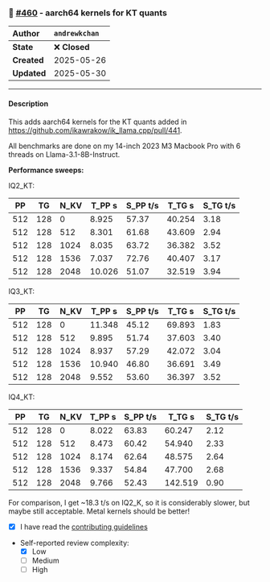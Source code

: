 ### 🔀 [#460](https://github.com/ikawrakow/ik_llama.cpp/pull/460) - aarch64 kernels for KT quants

| **Author** | `andrewkchan` |
| :--- | :--- |
| **State** | ❌ **Closed** |
| **Created** | 2025-05-26 |
| **Updated** | 2025-05-30 |

---

#### Description

This adds aarch64 kernels for the KT quants added in https://github.com/ikawrakow/ik_llama.cpp/pull/441.

All benchmarks are done on my 14-inch 2023 M3 Macbook Pro with 6 threads on Llama-3.1-8B-Instruct.

**Performance sweeps:**

IQ2_KT:

PP | TG | N_KV | T_PP s | S_PP t/s | T_TG s | S_TG t/s
-- | -- | -- | -- | -- | -- | --
512 | 128 | 0 | 8.925 | 57.37 | 40.254 | 3.18
512 | 128 | 512 | 8.301 | 61.68 | 43.609 | 2.94
512 | 128 | 1024 | 8.035 | 63.72 | 36.382 | 3.52
512 | 128 | 1536 | 7.037 | 72.76 | 40.407 | 3.17
512 | 128 | 2048 | 10.026 | 51.07 | 32.519 | 3.94

IQ3_KT:

PP | TG | N_KV | T_PP s | S_PP t/s | T_TG s | S_TG t/s
-- | -- | -- | -- | -- | -- | --
512 | 128 | 0 | 11.348 | 45.12 | 69.893 | 1.83
512 | 128 | 512 | 9.895 | 51.74 | 37.603 | 3.40
512 | 128 | 1024 | 8.937 | 57.29 | 42.072 | 3.04
512 | 128 | 1536 | 10.940 | 46.80 | 36.691 | 3.49
512 | 128 | 2048 | 9.552 | 53.60 | 36.397 | 3.52

IQ4_KT:

PP | TG | N_KV | T_PP s | S_PP t/s | T_TG s | S_TG t/s
-- | -- | -- | -- | -- | -- | --
512 | 128 | 0 | 8.022 | 63.83 | 60.247 | 2.12
512 | 128 | 512 | 8.473 | 60.42 | 54.940 | 2.33
512 | 128 | 1024 | 8.174 | 62.64 | 48.575 | 2.64
512 | 128 | 1536 | 9.337 | 54.84 | 47.700 | 2.68
512 | 128 | 2048 | 9.766 | 52.43 | 142.519 | 0.90

For comparison, I get ~18.3 t/s on IQ2_K, so it is considerably slower, but maybe still acceptable. Metal kernels should be better!

- [x] I have read the [contributing guidelines](https://github.com/ggerganov/llama.cpp/blob/master/CONTRIBUTING.md)
- Self-reported review complexity:
  - [X] Low
  - [ ] Medium
  - [ ] High